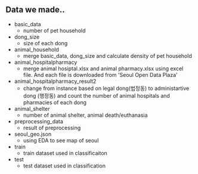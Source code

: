 ## Data we made..
- basic_data
  - number of pet household
- dong_size
  - size of each dong
- animal_household
  - merge basic_data, dong_size and calculate density of pet household
- animal_hospitalpharmacy
  - merge animal hosiptal.xlsx and animal pharmacy.xlsx using excel file. And each file is downloaded from 'Seoul Open Data Plaza'
- animal_hospitalpharmacy_result2
  - change from instance based on legal dong(법정동) to administartive dong (행정동) and count the number of animal hospitals and pharmacies of each dong
- animal_shelter 
  - number of animal shelter, animal death/euthanasia
- preprocessing_data
  - result of preprocessing
- seoul_geo.json
  - using EDA to see map of seoul
- train
  - train dataset used in classificaiton
- test
  - test dataset used in classification

